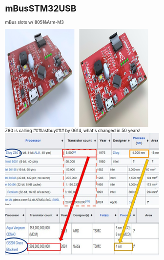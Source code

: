 # mBusSTM32USB
mBus slots w/ 8051&Arm-M3 

<img src="pic/mBusSTM32USB_0608.jpg" height=320 width=45%> &nbsp;&nbsp; <img src="pic/mBusSTM32USB_0607.jpg" height=320 width=45%>
<br>
Z80 is calling ###lastbuy### by 0614, what's changed in 50 years!<br>
<img src="pic/Z80vsGB200.jpg" height=400 >
